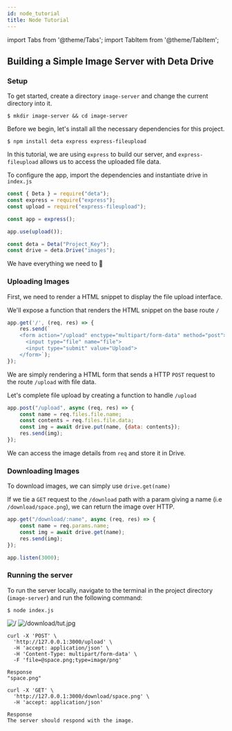 ```yaml
---
id: node_tutorial
title: Node Tutorial
---
```

import Tabs from '@theme/Tabs';
import TabItem from '@theme/TabItem';


## Building a Simple Image Server with Deta Drive


### Setup
To get started, create a directory `image-server` and change the current directory into it.
```shell
$ mkdir image-server && cd image-server
```
Before we begin, let's install all the necessary dependencies for this project. 

```shell
$ npm install deta express express-fileupload 
```
In this tutorial, we are using `express` to build our server, and `express-fileupload` allows us to access the uploaded file data. 

To configure the app, import the dependencies and instantiate drive in `index.js`

```js
const { Deta } = require("deta");
const express = require("express");
const upload = require("express-fileupload");

const app = express();

app.use(upload());

const deta = Deta("Project_Key");
const drive = deta.Drive("images");
```


We have everything we need to 🚀

### Uploading Images 
First, we need to render a HTML snippet to display the file upload interface.

We'll expose a function that renders the HTML snippet on the base route `/`
```javascript
app.get('/', (req, res) => {
    res.send(`
    <form action="/upload" enctype="multipart/form-data" method="post">
      <input type="file" name="file">
      <input type="submit" value="Upload">
    </form>`);
});
```

We are simply rendering a HTML form that sends a HTTP `POST` request to the route `/upload` with file data.

Let's complete file upload by creating a function to handle `/upload`

```javascript
app.post("/upload", async (req, res) => {
    const name = req.files.file.name;
    const contents = req.files.file.data;
    const img = await drive.put(name, {data: contents});
    res.send(img);
});
```
We can access the image details from `req` and store it in Drive. 

### Downloading Images
To download images, we can simply use `drive.get(name)`

If we tie a `GET` request to the `/download` path with a param giving a name (i.e `/download/space.png`), we can return the image over HTTP.
```javascript
app.get("/download/:name", async (req, res) => {
    const name = req.params.name;
    const img = await drive.get(name);
    res.send(img);
}); 

app.listen(3000);
```

### Running the server
To run the server locally, navigate to the terminal in the project directory (`image-server`) and run the following command:
```shell
$ node index.js
```

<img src="/img/drive/drive-py-tut.png" alt="/"/>
<img src="/img/drive/drive-py-tut-1.png" alt="/download/tut.jpg"/>


```shell
curl -X 'POST' \
  'http://127.0.0.1:3000/upload' \
  -H 'accept: application/json' \
  -H 'Content-Type: multipart/form-data' \
  -F 'file=@space.png;type=image/png'

Response 
"space.png"

curl -X 'GET' \
  'http://127.0.0.1:3000/download/space.png' \
  -H 'accept: application/json'

Response 
The server should respond with the image. 
```

